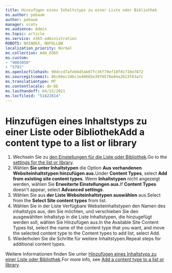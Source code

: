 ```yaml
---
title: Hinzufügen eines Inhaltstyps zu einer Liste oder Bibliothek
ms.author: pebaum
author: pebaum
manager: scotv
ms.audience: Admin
ms.topic: article
ms.service: o365-administration
ROBOTS: NOINDEX, NOFOLLOW
localization_priority: Normal
ms.collection: Adm_O365
ms.custom:
- "9003050"
- "5791"
ms.openlocfilehash: 90dccd7afeb645ab07fc36f79ef18fd1710e7872
ms.sourcegitcommit: 8bc60ec34bc1e40685e3976576e04a2623f63a7c
ms.translationtype: MT
ms.contentlocale: de-DE
ms.lasthandoff: 04/15/2021
ms.locfileid: "51822814"
---
```

# <a name="add-a-content-type-to-a-list-or-library"></a><span data-ttu-id="ee529-102">Hinzufügen eines Inhaltstyps zu einer Liste oder Bibliothek</span><span class="sxs-lookup"><span data-stu-id="ee529-102">Add a content type to a list or library</span></span>

1. <span data-ttu-id="ee529-103">Wechseln Sie zu  [den Einstellungen für die Liste oder Bibliothek](https://support.microsoft.com/en-us/office/edit-list-settings-in-sharepoint-online-4d35793b-246e-42a3-990c-563a83795b7f).</span><span class="sxs-lookup"><span data-stu-id="ee529-103">Go to the  [settings for the list or library](https://support.microsoft.com/en-us/office/edit-list-settings-in-sharepoint-online-4d35793b-246e-42a3-990c-563a83795b7f).</span></span>
2. <span data-ttu-id="ee529-104">Wählen **Sie unter Inhaltstypen** die Option **Aus vorhandenen Websiteinhaltstypen hinzufügen aus.**</span><span class="sxs-lookup"><span data-stu-id="ee529-104">Under  **Content Types**, select  **Add from existing site content types**.</span></span> <span data-ttu-id="ee529-105">Wenn **Inhaltstypen** nicht angezeigt werden, wählen Sie **Erweiterte Einstellungen aus.**</span><span class="sxs-lookup"><span data-stu-id="ee529-105">If  **Content Types**  doesn't appear, select  **Advanced settings**.</span></span>
3. <span data-ttu-id="ee529-106">Wählen Sie aus  **der Liste Websiteinhaltstypen auswählen**  aus.</span><span class="sxs-lookup"><span data-stu-id="ee529-106">Select from the  **Select Site content types**  from list.</span></span>
4. <span data-ttu-id="ee529-107">Wählen Sie in der Liste Verfügbare Websiteinhaltstypen den Namen des inhaltstyps aus, den Sie möchten, und verschieben Sie den ausgewählten Inhaltstyp in die Liste Inhaltstypen, die hinzugefügt werden soll, wählen Sie Hinzufügen aus.</span><span class="sxs-lookup"><span data-stu-id="ee529-107">In the Available Site Content Types list, select the name of the content type that you want, and move the selected content type to the Content types to add list, select Add.</span></span>
5. <span data-ttu-id="ee529-108">Wiederholen Sie die Schritte für weitere Inhaltstypen.</span><span class="sxs-lookup"><span data-stu-id="ee529-108">Repeat steps for additional content types.</span></span>

<span data-ttu-id="ee529-109">Weitere Informationen finden Sie unter  [Hinzufügen eines Inhaltstyps zu einer Liste oder Bibliothek](https://support.microsoft.com/en-us/office/add-a-content-type-to-a-list-or-library-917366ae-f7a2-47ad-87a5-9689a1884e60).</span><span class="sxs-lookup"><span data-stu-id="ee529-109">For more info, see  [Add a content type to a list or library](https://support.microsoft.com/en-us/office/add-a-content-type-to-a-list-or-library-917366ae-f7a2-47ad-87a5-9689a1884e60).</span></span>